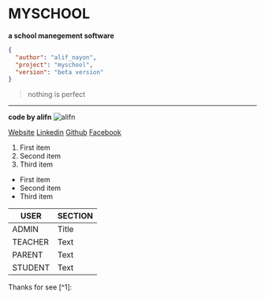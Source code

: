 # MYSCHOOL

**a school manegement software**

``` json
{
  "author": "alif_nayon",
  "project": "myschool",
  "version": "beta version"
}
```

> nothing is perfect

---

**code by alifn**
![alifn](./public/alifn.png)

[Website](https://www.alifn.seawebit.com)
[Linkedin](https://www.linkedin.com/in/alifn-nayon-472821265/)
[Github](https://github.com/3alifn)
[Facebook](https://www.facebook.com/alifnayon30)



1. First item
2. Second item
3. Third item

- First item
- Second item
- Third item



| USER | SECTION |
| ----------- | ----------- |
| ADMIN | Title |
| TEACHER | Text |
| PARENT | Text |
| STUDENT | Text |

Thanks for see [^1]:
